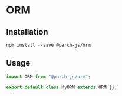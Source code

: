 # ORM

## Installation

`npm install --save @parch-js/orm`

## Usage

```typescript
import ORM from "@parch-js/orm";

export default class MyORM extends ORM {};
```

